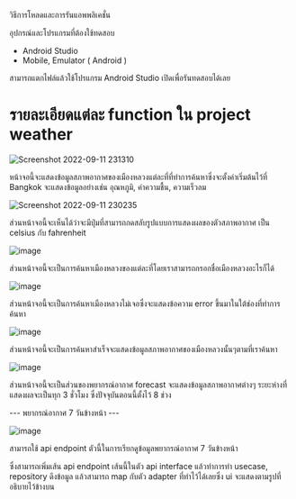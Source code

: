 วิธีการโหลดและการรันแอพพลิเคชั่น

อุปกรณ์และโปรแกรมที่ต้องใช้ทดสอบ
- Android Studio
- Mobile, Emulator ( Android )

สามารถแตกไฟล์แล้วใช้โปรแกรม Android Studio เปิดเพื่อรันทดสอบได้เลย

# รายละเอียดแต่ละ function ใน project weather


![Screenshot 2022-09-11 231310](https://user-images.githubusercontent.com/85951473/189537889-f691fc27-f23f-466d-9164-7ab95bbb0fd8.png)

หน้าจอนี้จะแสดงข้อมูลสภาพอากาศของเมืองหลวงแต่ละที่ที่ทำการค้นหาซึ่งจะตั้งค่าเริ่มต้นไว้ที่ Bangkok จะแสดงข้อมูลอย่างเช่น อุณหภูมิ, ค่าความชื้น, ความเร็วลม

![Screenshot 2022-09-11 230235](https://user-images.githubusercontent.com/85951473/189537440-f0311bf7-079c-4870-bd6d-9227f4f7265c.png)

ส่วนหน้าจอนี้จะเห็นได้ว่าจะมีปุ่มที่สามารถกดสลับรูปแบบการแสดงผลของตัวสภาพอากาศ เป็น celsius กับ fahrenheit

![image](https://user-images.githubusercontent.com/85951473/189537932-21fdbde2-4dcf-4abe-8a35-09e0f5a0d4d2.png)

ส่วนหน้าจอนี้จะเป็นการค้นหาเมืองหลวงของแต่ละที่โดยเราสามารถกรอกชื่อเมืองหลวงอะไรก็ได้

![image](https://user-images.githubusercontent.com/85951473/189537955-e9c60297-ae82-4509-b1a5-8c024bb61afc.png)

ส่วนหน้าจอนี้จะเป็นการค้นหาเมืองหลวงไม่เจอซึ่งจะแสดงข้อความ error ขึ้นมาในใต้ช่องที่ทำการค้นหา

![image](https://user-images.githubusercontent.com/85951473/189537967-e0c16dce-3123-4638-8980-847bcd90a6d8.png)

ส่วนหน้าจอนี้จะเป็นการค้นหาสำเร็จจะแสดงข้อมูลสภาพอากาศของเมืองหลวงนั้นๆตามที่เราค้นหา

![image](https://user-images.githubusercontent.com/85951473/189537985-6898b807-65f5-44d0-bcc5-c459884e38ff.png)

ส่วนหน้าจอนี้จะเป็นส่วนของพยากรณ์อากาศ forecast จะแสดงข้อมูลสภาพอากาศต่างๆ ระยะห่างที่แสดงผลจะเป็นทุก 3 ชั่วโมง ซึ่งปัจจุบันตอนนี้ตั้งไว้ 8 ช่วง

--- พยากรณ์อากาศ 7 วันข้างหน้า ---

![image](https://user-images.githubusercontent.com/85951473/189537830-2fae9db5-16b2-4aeb-aa74-edb492afcbe4.png)

สามารถใช้ api endpoint ตัวนี้ในการเรียกดูข้อมูลพยากรณ์อากาศ 7 วันข้างหน้า

ซึ่งสามารถเพิ่มเส้น api endpoint เส้นนี้ในตัว api interface แล้วทำการทำ usecase, repository ดึงข้อมูล แล้วสามารถ map กับตัว adapter ที่ทำไว้ได้เลยซึ่ง ui จะแสดงตามรูปที่อธิบายไว้ข้างบน
